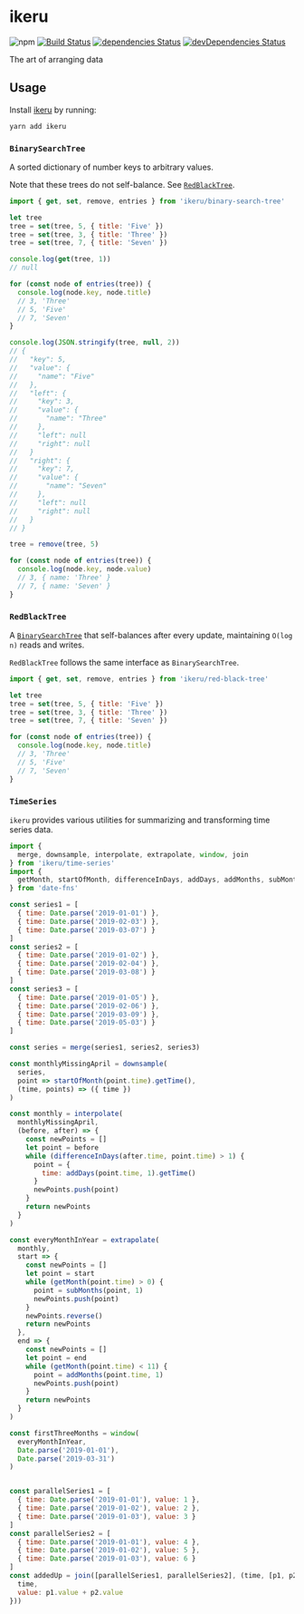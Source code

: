 # ikeru
![npm](https://img.shields.io/npm/v/ikeru.svg)
[![Build Status](https://travis-ci.org/vinsonchuong/ikeru.svg?branch=master)](https://travis-ci.org/vinsonchuong/ikeru)
[![dependencies Status](https://david-dm.org/vinsonchuong/ikeru/status.svg)](https://david-dm.org/vinsonchuong/ikeru)
[![devDependencies Status](https://david-dm.org/vinsonchuong/ikeru/dev-status.svg)](https://david-dm.org/vinsonchuong/ikeru?type=dev)

The art of arranging data

## Usage
Install [ikeru](https://yarnpkg.com/en/package/ikeru)
by running:

```sh
yarn add ikeru
```

### `BinarySearchTree`
A sorted dictionary of number keys to arbitrary values.

Note that these trees do not self-balance. See [`RedBlackTree`](#redblacktree).

```js
import { get, set, remove, entries } from 'ikeru/binary-search-tree'

let tree
tree = set(tree, 5, { title: 'Five' })
tree = set(tree, 3, { title: 'Three' })
tree = set(tree, 7, { title: 'Seven' })

console.log(get(tree, 1))
// null

for (const node of entries(tree)) {
  console.log(node.key, node.title)
  // 3, 'Three'
  // 5, 'Five'
  // 7, 'Seven'
}

console.log(JSON.stringify(tree, null, 2))
// {
//   "key": 5,
//   "value": {
//     "name": "Five"
//   },
//   "left": {
//     "key": 3,
//     "value": {
//       "name": "Three"
//     },
//     "left": null
//     "right": null
//   }
//   "right": {
//     "key": 7,
//     "value": {
//       "name": "Seven"
//     },
//     "left": null
//     "right": null
//   }
// }

tree = remove(tree, 5)

for (const node of entries(tree)) {
  console.log(node.key, node.value)
  // 3, { name: 'Three' }
  // 7, { name: 'Seven' }
}
```

### `RedBlackTree`
A [`BinarySearchTree`](#binarysearchtree) that self-balances after every update,
maintaining `O(log n)` reads and writes.

`RedBlackTree` follows the same interface as `BinarySearchTree`.

```js
import { get, set, remove, entries } from 'ikeru/red-black-tree'

let tree
tree = set(tree, 5, { title: 'Five' })
tree = set(tree, 3, { title: 'Three' })
tree = set(tree, 7, { title: 'Seven' })

for (const node of entries(tree)) {
  console.log(node.key, node.title)
  // 3, 'Three'
  // 5, 'Five'
  // 7, 'Seven'
}
```

### `TimeSeries`
`ikeru` provides various utilities for summarizing and transforming time series
data.

```js
import {
  merge, downsample, interpolate, extrapolate, window, join
} from 'ikeru/time-series'
import {
  getMonth, startOfMonth, differenceInDays, addDays, addMonths, subMonths
} from 'date-fns'

const series1 = [
  { time: Date.parse('2019-01-01') },
  { time: Date.parse('2019-02-03') },
  { time: Date.parse('2019-03-07') }
]
const series2 = [
  { time: Date.parse('2019-01-02') },
  { time: Date.parse('2019-02-04') },
  { time: Date.parse('2019-03-08') }
]
const series3 = [
  { time: Date.parse('2019-01-05') },
  { time: Date.parse('2019-02-06') },
  { time: Date.parse('2019-03-09') },
  { time: Date.parse('2019-05-03') }
]

const series = merge(series1, series2, series3)

const monthlyMissingApril = downsample(
  series,
  point => startOfMonth(point.time).getTime(),
  (time, points) => ({ time })
)

const monthly = interpolate(
  monthlyMissingApril,
  (before, after) => {
    const newPoints = []
    let point = before
    while (differenceInDays(after.time, point.time) > 1) {
      point = {
        time: addDays(point.time, 1).getTime()
      }
      newPoints.push(point)
    }
    return newPoints
  }
)

const everyMonthInYear = extrapolate(
  monthly,
  start => {
    const newPoints = []
    let point = start
    while (getMonth(point.time) > 0) {
      point = subMonths(point, 1)
      newPoints.push(point)
    }
    newPoints.reverse()
    return newPoints
  },
  end => {
    const newPoints = []
    let point = end
    while (getMonth(point.time) < 11) {
      point = addMonths(point.time, 1)
      newPoints.push(point)
    }
    return newPoints
  }
)

const firstThreeMonths = window(
  everyMonthInYear,
  Date.parse('2019-01-01'),
  Date.parse('2019-03-31')
)


const parallelSeries1 = [
  { time: Date.parse('2019-01-01'), value: 1 },
  { time: Date.parse('2019-01-02'), value: 2 },
  { time: Date.parse('2019-01-03'), value: 3 }
]
const parallelSeries2 = [
  { time: Date.parse('2019-01-01'), value: 4 },
  { time: Date.parse('2019-01-02'), value: 5 },
  { time: Date.parse('2019-01-03'), value: 6 }
]
const addedUp = join([parallelSeries1, parallelSeries2], (time, [p1, p2]) => ({
  time,
  value: p1.value + p2.value
}))
```
